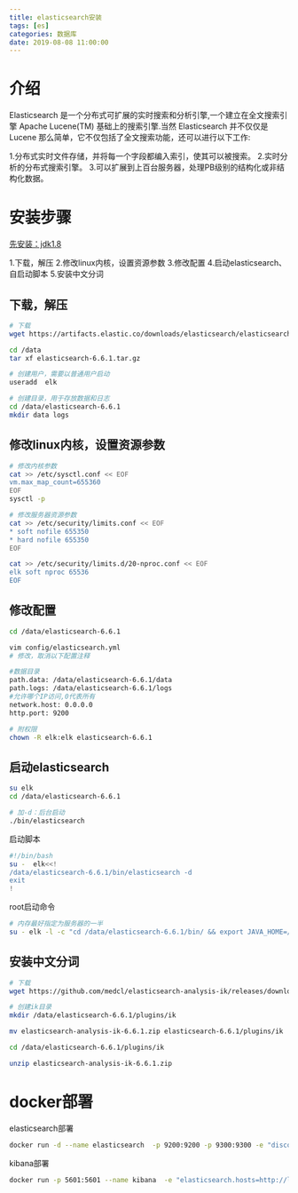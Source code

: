 ```yaml
---
title: elasticsearch安装
tags: [es]
categories: 数据库
date: 2019-08-08 11:00:00
---
```


# 介绍
Elasticsearch 是一个分布式可扩展的实时搜索和分析引擎,一个建立在全文搜索引擎 Apache Lucene(TM) 基础上的搜索引擎.当然 Elasticsearch 并不仅仅是 Lucene 那么简单，它不仅包括了全文搜索功能，还可以进行以下工作:

1.分布式实时文件存储，并将每一个字段都编入索引，使其可以被搜索。
2.实时分析的分布式搜索引擎。
3.可以扩展到上百台服务器，处理PB级别的结构化或非结构化数据。

# 安装步骤

[先安装：jdk1.8]([[https://hxqxiaoqi.gitee.io/2019/06/04/JDK1.8%E7%8E%AF%E5%A2%83%E5%AE%89%E8%A3%85-linux/](https://hxqxiaoqi.gitee.io/2019/06/04/JDK1.8环境安装-linux/))

1.下载，解压
2.修改linux内核，设置资源参数
3.修改配置
4.启动elasticsearch、自启动脚本
5.安装中文分词

## 下载，解压

``` bash
# 下载
wget https://artifacts.elastic.co/downloads/elasticsearch/elasticsearch-6.6.1.tar.gz

cd /data
tar xf elasticsearch-6.6.1.tar.gz

# 创建用户，需要以普通用户启动
useradd  elk

# 创建目录，用于存放数据和日志
cd /data/elasticsearch-6.6.1
mkdir data logs

```
## 修改linux内核，设置资源参数
``` bash
# 修改内核参数 
cat >> /etc/sysctl.conf << EOF
vm.max_map_count=655360 
EOF
sysctl -p

# 修改服务器资源参数
cat >> /etc/security/limits.conf << EOF 
* soft nofile 655350 
* hard nofile 655350 
EOF

cat >> /etc/security/limits.d/20-nproc.conf << EOF 
elk soft nproc 65536
EOF	
```
## 修改配置

``` bash
cd /data/elasticsearch-6.6.1

vim config/elasticsearch.yml	
# 修改，取消以下配置注释
```

```bash
#数据目录
path.data: /data/elasticsearch-6.6.1/data	
path.logs: /data/elasticsearch-6.6.1/logs
#允许哪个IP访问,0代表所有
network.host: 0.0.0.0		
http.port: 9200
```

```bash
# 附权限
chown -R elk:elk elasticsearch-6.6.1
```



## 启动elasticsearch

``` bash
su elk
cd /data/elasticsearch-6.6.1

# 加-d：后台启动
./bin/elasticsearch
```
启动脚本

``` bash
#!/bin/bash
su -  elk<<!
/data/elasticsearch-6.6.1/bin/elasticsearch -d
exit
!
```

root启动命令

```bash
# 内存最好指定为服务器的一半
su - elk -l -c "cd /data/elasticsearch-6.6.1/bin/ && export JAVA_HOME=/opt/jdk1.8.0_221 && export ES_JAVA_OPTS='-Xms10g -Xmx10g' && ./elasticsearch -d"
```



## 安装中文分词

``` bash
# 下载
wget https://github.com/medcl/elasticsearch-analysis-ik/releases/download/v6.6.1/elasticsearch-analysis-ik-6.6.1.zip

# 创建ik目录
mkdir /data/elasticsearch-6.6.1/plugins/ik

mv elasticsearch-analysis-ik-6.6.1.zip elasticsearch-6.6.1/plugins/ik

cd /data/elasticsearch-6.6.1/plugins/ik

unzip elasticsearch-analysis-ik-6.6.1.zip
```

# docker部署

elasticsearch部署

```bash
docker run -d --name elasticsearch  -p 9200:9200 -p 9300:9300 -e "discovery.type=single-node" elasticsearch:6.4.0
```

kibana部署

```bash
docker run -p 5601:5601 --name kibana  -e "elasticsearch.hosts=http://localhost:9200" -d kibana:6.4.0
```

